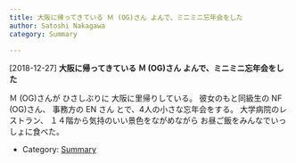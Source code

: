 ```yaml
---
title: 大阪に帰ってきている Ｍ (OG)さん よんで、ミニミニ忘年会をした
author: Satoshi Nakagawa
category: Summary

---
```


[2018-12-27] **大阪に帰ってきている Ｍ (OG)さん よんで、ミニミニ忘年会をした** 

 Ｍ (OG)さんが
ひさしぶりに
大阪に里帰りしている。
彼女のもと同級生の
NF (OG)さん、
事務方の EN さん
とで、4人の小さな忘年会をする。
大学病院のレストラン、
１４階から気持のいい景色をながめながら
お昼ご飯をみんなでいっしょに食べた。

- Category: [Summary](https://merapano.github.io/categories.html#Summary)

